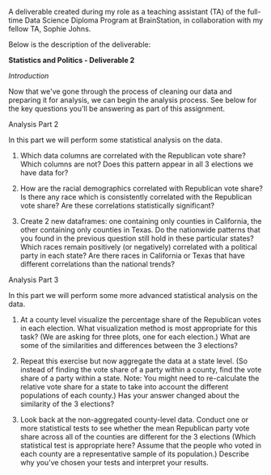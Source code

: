 A deliverable created during my role as a teaching assistant (TA) of the full-time Data Science Diploma Program at BrainStation, in collaboration with my fellow TA, Sophie Johns.

Below is the description of the deliverable:

<b>Statistics and Politics - Deliverable 2</b>

<i>Introduction</i>

Now that we've gone through the process of cleaning our data and preparing it for analysis, we can begin the analysis process. See below for the key questions you'll be answering as part of this assignment.

Analysis Part 2

In this part we will perform some statistical analysis on the data.

1. Which data columns are correlated with the Republican vote share? Which columns are not? Does this pattern appear in all 3 elections we have data for?

2. How are the racial demographics correlated with Republican vote share? Is there any race which is consistently correlated with the Republican vote share? Are these correlations statistically significant?

3. Create 2 new dataframes: one containing only counties in California, the other containing only counties in Texas. Do the nationwide patterns that you found in the previous question still hold in these particular states? Which races remain positively (or negatively) correlated with a political party in each state? Are there races in California or Texas that have different correlations than the national trends?

Analysis Part 3

In this part we will perform some more advanced statistical analysis on the data.

1. At a county level visualize the percentage share of the Republican votes in each election. What visualization method is most appropriate for this task? (We are asking for three plots, one for each election.) What are some of the similarities and differences between the 3 elections?

2. Repeat this exercise but now aggregate the data at a state level. (So instead of finding the vote share of a party within a county, find the vote share of a party within a state. Note: You might need to re-calculate the relative vote share for a state to take into account the different populations of each county.) Has your answer changed about the similarity of the 3 elections?

3. Look back at the non-aggregated county-level data. Conduct one or more statistical tests to see whether the mean Republican party vote share across all of the counties are different for the 3 elections (Which statistical test is appropriate here? Assume that the people who voted in each county are a representative sample of its population.) Describe why you’ve chosen your tests and interpret your results.